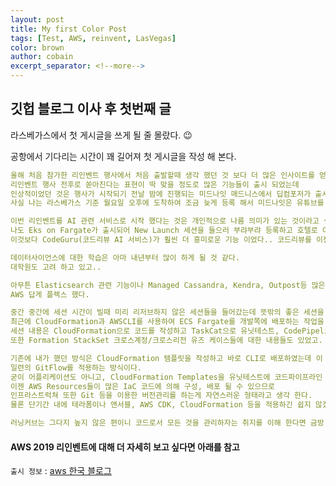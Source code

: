 ```yaml
---
layout: post
title: My first Color Post
tags: [Test, AWS, reinvent, LasVegas]
color: brown
author: cobain
excerpt_separator: <!--more-->
---
```


<!--more-->

## 깃헙 블로그 이사 후 첫번째 글
라스베가스에서 첫 게시글을 쓰게 될 줄 몰랐다. 😉

공항에서 기다리는 시간이 꽤 길어져 첫 게시글을 작성 해 본다.

```yml
올해 처음 참가한 리인벤트 행사에서 처음 출발할때 생각 했던 것 보다 더 많은 인사이트를 얻게 되었다.
리인벤트 행사 전후로 쏟아진다는 표현이 딱 맞을 정도로 많은 기능들이 출시 되었는데
인상적이었던 것은 행사가 시작되기 전날 밤에 진행되는 미드나잇 매드니스에서 딥컴포저가 출시됨을 알렸다고 한다.
사실 나는 라스베가스 기준 월요일 오후에 도착하여 조금 늦게 등록 해서 미드나잇은 유튜브를 통해 보았다.

이번 리인벤트를 AI 관련 서비스로 시작 했다는 것은 개인적으로 나름 의미가 있는 것이라고 생각한다.
나도 Eks on Fargate가 출시되어 New Launch 세션을 들으러 부랴부랴 등록하고 호텔로 이동했는데
이것보다 CodeGuru(코드리뷰 AI 서비스)가 훨씬 더 흥미로운 기능 이었다.. 코드리뷰를 이젠 AWS가 해주겠다고 한다.

데이터사이언스에 대한 학습은 아마 내년부터 많이 하게 될 것 같다.
대학원도 고려 하고 있고..

아무튼 Elasticsearch 관련 기능이나 Managed Cassandra, Kendra, Outpost등 많은 기능들의 출시를 알렸고
AWS 답게 플렉스 했다.

중간 중간에 세션 시간이 빌때 미리 리저브하지 않은 세션들을 들어갔는데 뜻밖의 좋은 세션을 들었다.
최근에 CloudFormation과 AWSCLI를 사용하여 ECS Fargate를 개발쪽에 배포하는 작업을 했었는데
세션 내용은 CloudFormation으로 코드를 작성하고 TaskCat으로 유닛테스트, CodePipeline을 태우는 내용이었다.
또한 Formation StackSet 크로스계정/크로스리전 유즈 케이스들에 대한 내용들도 있었고.

기존에 내가 했던 방식은 CloudFormation 템플릿을 작성하고 바로 CLI로 배포하였는데 이 방식을 개선해서
일련의 GitFlow를 적용하는 방식이다.
굳이 어플리케이션도 아니고, CloudFormation Templates을 유닛테스트에 코드파이프라인 까지 라는 생각을 할 수 있는데
이젠 AWS Resources들이 많은 IaC 코드에 의해 구성, 배포 될 수 있으므로 
인프라스트럭쳐 또한 Git 등을 이용한 버전관리를 하는게 자연스러운 형태라고 생각 한다.
물론 단기간 내에 테라폼이나 앤서블, AWS CDK, CloudFormation 등을 적용하긴 쉽지 않겠지..조직이란게 내맘같지 않아서....

러닝커브는 그다지 높지 않은 편이니 코드로서 모든 것을 관리하자는 취지를 이해 한다면 금방 배울 수 있을 것이다.


```



#### AWS 2019 리인벤트에 대해 더 자세히 보고 싶다면 아래를 참고 
`출시 정보` : [aws 한국 블로그](https://aws.amazon.com/ko/blogs/korea/tag/aws-reinvent-daily/?fbclid=IwAR29vwB6KXsc8h0m0MzaHaJP4NMSGprcCZuzpP2yHTcG6NSMU2fUk4PneO8)




